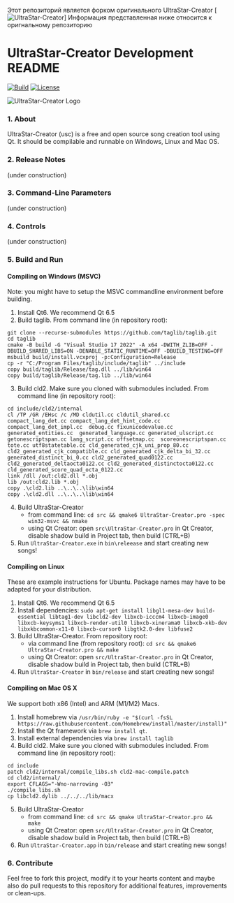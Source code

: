 Этот репозиторий является форком оригинального UltraStar-Creator 
[![UltraStar-Creator](https://github.com/UltraStar-Deluxe/UltraStar-Creator)]
Информация представленная ниже относится к оригнальному репозиторию
# UltraStar-Creator Development README

[![Build](https://github.com/UltraStar-Deluxe/UltraStar-Creator/actions/workflows/main.yml/badge.svg)](https://github.com/UltraStar-Deluxe/UltraStar-Creator/actions/workflows/main.yml)
[![License](https://img.shields.io/badge/license-GPLv2-blue.svg)](LICENSE)

![UltraStar-Creator Logo](https://github.com/UltraStar-Deluxe/UltraStar-Creator/blob/master/src/resources/icons/UltraStar-Creator128.png)


### 1. About
UltraStar-Creator (usc) is a free and open source song creation tool using Qt. It should be compilable and runnable on Windows, Linux and Mac OS.

### 2. Release Notes
(under construction)

### 3. Command-Line Parameters
(under construction)

### 4. Controls
(under construction)

### 5. Build and Run
#### Compiling on Windows (MSVC)

Note: you might have to setup the MSVC commandline environment before building.
1. Install Qt6. We recommend Qt 6.5
2. Build taglib. From command line (in repository root):
```
git clone --recurse-submodules https://github.com/taglib/taglib.git
cd taglib
cmake -B build -G "Visual Studio 17 2022" -A x64 -DWITH_ZLIB=OFF -DBUILD_SHARED_LIBS=ON -DENABLE_STATIC_RUNTIME=OFF -DBUILD_TESTING=OFF
msbuild build/install.vcxproj -p:Configuration=Release
cp -r "C:/Program Files/taglib/include/taglib" ../include
copy build/taglib/Release/tag.dll ../lib/win64
copy build/taglib/Release/tag.lib ../lib/win64
```
3. Build cld2. Make sure you cloned with submodules included. From command line (in repository root):
```
cd include/cld2/internal
cl /TP /GR /EHsc /c /MD cldutil.cc cldutil_shared.cc compact_lang_det.cc compact_lang_det_hint_code.cc compact_lang_det_impl.cc  debug.cc fixunicodevalue.cc generated_entities.cc  generated_language.cc generated_ulscript.cc getonescriptspan.cc lang_script.cc offsetmap.cc  scoreonescriptspan.cc tote.cc utf8statetable.cc cld_generated_cjk_uni_prop_80.cc cld2_generated_cjk_compatible.cc cld_generated_cjk_delta_bi_32.cc generated_distinct_bi_0.cc cld2_generated_quad0122.cc cld2_generated_deltaocta0122.cc cld2_generated_distinctocta0122.cc cld_generated_score_quad_octa_0122.cc
link /dll /out:cld2.dll *.obj
lib /out:cld2.lib *.obj
copy .\cld2.lib ..\..\..\lib\win64
copy .\cld2.dll ..\..\..\lib\win64
```
4. Build UltraStar-Creator
   * from command line: `cd src && qmake6 UltraStar-Creator.pro -spec win32-msvc && nmake` 
   * using Qt Creator: open `src\UltraStar-Creator.pro` in Qt Creator, disable shadow build in Project tab, then build (CTRL+B)
5. Run `UltraStar-Creator.exe` in `bin\releease` and start creating new songs!

#### Compiling on Linux
These are example instructions for Ubuntu. Package names may have to be adapted for your distribution.

1. Install Qt6. We recommend Qt 6.5
2. Install dependencies: `sudo apt-get install libgl1-mesa-dev build-essential libtag1-dev libcld2-dev libxcb-icccm4 libxcb-image0 libxcb-keysyms1 libxcb-render-util0 libxcb-xinerama0 libxcb-xkb-dev libxkbcommon-x11-0 libxcb-cursor0 libgtk2.0-dev libfuse2`
3. Build UltraStar-Creator. From repository root:
   * via command line (from repository root): `cd src && qmake6 UltraStar-Creator.pro && make` 
   * using Qt Creator: open `src/UltraStar-Creator.pro` in Qt Creator, disable shadow build in Project tab, then build (CTRL+B)
4. Run `UltraStar-Creator` in `bin/release` and start creating new songs!

#### Compiling on Mac OS X
We support both x86 (Intel) and ARM (M1/M2) Macs.

1. Install homebrew via `/usr/bin/ruby -e "$(curl -fsSL https://raw.githubusercontent.com/Homebrew/install/master/install)"`
2. Install the Qt framework via `brew install qt`.
3. Install external dependencies via `brew install taglib`
4. Build cld2. Make sure you cloned with submodules included. From command line (in repository root):
```
cd include
patch cld2/internal/compile_libs.sh cld2-mac-compile.patch
cd cld2/internal/
export CFLAGS="-Wno-narrowing -O3"
./compile_libs.sh
cp libcld2.dylib ../../../lib/macx
```
5. Build UltraStar-Creator
   * from command line: `cd src && qmake UltraStar-Creator.pro && make` 
   * using Qt Creator: open `src/UltraStar-Creator.pro` in Qt Creator, disable shadow build in Project tab, then build (CTRL+B)
6. Run `UltraStar-Creator.app` in `bin/release` and start creating new songs!

### 6. Contribute
Feel free to fork this project, modify it to your hearts content and maybe also do pull requests to this repository for additional features, improvements or clean-ups.
